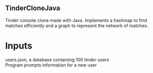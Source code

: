 ## TinderCloneJava
Tinder console clone made with Java. Implements a hashmap to find matches efficiently and a graph to represent the network of matches.

# Inputs
users.json, a database containing 100 tinder users <br />
Program prompts information for a new user 
